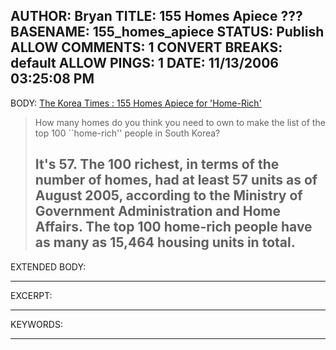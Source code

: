 AUTHOR: Bryan
TITLE: 155 Homes Apiece ???
BASENAME: 155_homes_apiece
STATUS: Publish
ALLOW COMMENTS: 1
CONVERT BREAKS: __default__
ALLOW PINGS: 1
DATE: 11/13/2006 03:25:08 PM
-----
BODY:
<a title="The Korea Times : 155 Homes Apiece for 'Home-Rich'" href="http://times.hankooki.com/lpage/200611/kt2006111317264668040.htm">The Korea Times : 155 Homes Apiece for 'Home-Rich'</a>

<blockquote>How many homes do you think you need to own to make the list of the top 100 ``home-rich'' people in South Korea?

It's 57. The 100 richest, in terms of the number of homes, had at least 57 units as of August 2005, according to the Ministry of Government Administration and Home Affairs. The top 100 home-rich people have as many as 15,464 housing units in total.</blockquote>
-----
EXTENDED BODY:

-----
EXCERPT:

-----
KEYWORDS:

-----


